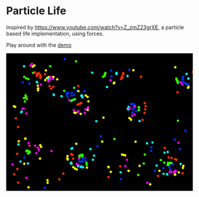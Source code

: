 # Particle Life

Inspired by https://www.youtube.com/watch?v=Z_zmZ23grXE, a particle based life implementation, using forces.

Play around with the [demo](https://martinstannard.github.io/particle_life)

![gift ](https://raw.githubusercontent.com/martinstannard/particle_life/master/assets/vokoscreen-2019-01-11_15-30-17.gif)
